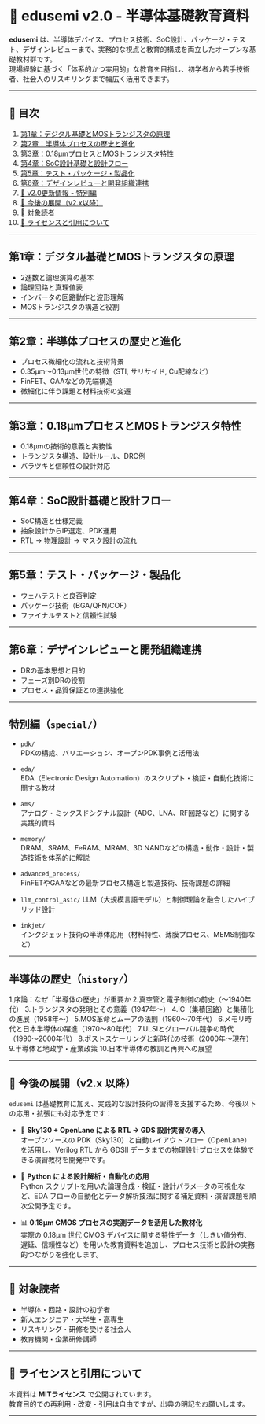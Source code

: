 # 📘 edusemi v2.0 - 半導体基礎教育資料

**edusemi** は、半導体デバイス、プロセス技術、SoC設計、パッケージ・テスト、デザインレビューまで、実務的な視点と教育的構成を両立したオープンな基礎教材群です。  
現場経験に基づく「体系的かつ実用的」な教育を目指し、初学者から若手技術者、社会人のリスキリングまで幅広く活用できます。

---

## 📑 目次

1. [第1章：デジタル基礎とMOSトランジスタの原理](#第1章デジタル基礎とmosトランジスタの原理)  
2. [第2章：半導体プロセスの歴史と進化](#第2章半導体プロセスの歴史と進化)  
3. [第3章：0.18μmプロセスとMOSトランジスタ特性](#第3章018μmプロセスとmosトランジスタ特性)  
4. [第4章：SoC設計基礎と設計フロー](#第4章soc設計基礎と設計フロー)  
5. [第5章：テスト・パッケージ・製品化](#第5章テストパッケージ製品化)  
6. [第6章：デザインレビューと開発組織連携](#第6章デザインレビューと開発組織連携)  
7. [🔧 v2.0更新情報 - 特別編](#🔧-v20更新情報---特別編)  
8. [🧭 今後の展開（v2.x以降）](#🧭-今後の展開v2x以降)  
9. [📎 対象読者](#📎-対象読者)  
10. [📝 ライセンスと引用について](#📝-ライセンスと引用について)

---

## 第1章：デジタル基礎とMOSトランジスタの原理

- 2進数と論理演算の基本  
- 論理回路と真理値表  
- インバータの回路動作と波形理解  
- MOSトランジスタの構造と役割  

---

## 第2章：半導体プロセスの歴史と進化

- プロセス微細化の流れと技術背景  
- 0.35μm〜0.13μm世代の特徴（STI, サリサイド, Cu配線など）  
- FinFET、GAAなどの先端構造  
- 微細化に伴う課題と材料技術の変遷  

---

## 第3章：0.18μmプロセスとMOSトランジスタ特性

- 0.18μmの技術的意義と実務性  
- トランジスタ構造、設計ルール、DRC例  
- バラツキと信頼性の設計対応  

---

## 第4章：SoC設計基礎と設計フロー

- SoC構造と仕様定義  
- 抽象設計からIP選定、PDK運用  
- RTL → 物理設計 → マスク設計の流れ  

---

## 第5章：テスト・パッケージ・製品化

- ウェハテストと良否判定  
- パッケージ技術（BGA/QFN/COF）  
- ファイナルテストと信頼性試験  

---

## 第6章：デザインレビューと開発組織連携

- DRの基本思想と目的  
- フェーズ別DRの役割  
- プロセス・品質保証との連携強化  

---

##  特別編（`special/`）

- `pdk/`  
  PDKの構成、バリエーション、オープンPDK事例と活用法

 - `eda/`  
  EDA（Electronic Design Automation）のスクリプト・検証・自動化技術に関する教材  
 
- `ams/`  
  アナログ・ミックスドシグナル設計（ADC、LNA、RF回路など）に関する実践的資料  

- `memory/`  
  DRAM、SRAM、FeRAM、MRAM、3D NANDなどの構造・動作・設計・製造技術を体系的に解説   

- `advanced_process/`  
  FinFETやGAAなどの最新プロセス構造と製造技術、技術課題の詳細

- `llm_control_asic/`
   LLM（大規模言語モデル）と制御理論を融合したハイブリッド設計

- `inkjet/`  
  インクジェット技術の半導体応用（材料特性、薄膜プロセス、MEMS制御など）    

---

##  半導体の歴史（`history/`）

1.序論：なぜ「半導体の歴史」が重要か
2.真空管と電子制御の前史（〜1940年代）
3.トランジスタの発明とその意義（1947年〜）
4.IC（集積回路）と集積化の進展（1958年〜）
5.MOS革命とムーアの法則（1960〜70年代）
6.メモリ時代と日本半導体の躍進（1970〜80年代）
7.ULSIとグローバル競争の時代（1990〜2000年代）
8.ポストスケーリングと新時代の技術（2000年〜現在）
9.半導体と地政学・産業政策
10.日本半導体の教訓と再興への展望

---

## 🧭 今後の展開（v2.x 以降）

`edusemi` は基礎教育に加え、実践的な設計技術の習得を支援するため、今後以下の応用・拡張にも対応予定です：

- 🔁 **Sky130 + OpenLane による RTL → GDS 設計実習の導入**  
  オープンソースの PDK（Sky130）と自動レイアウトフロー（OpenLane）を活用し、Verilog RTL から GDSII データまでの物理設計プロセスを体験できる演習教材を開発中です。

- 🐍 **Python による設計解析・自動化の応用**  
  Python スクリプトを用いた論理合成・検証・設計パラメータの可視化など、EDA フローの自動化とデータ解析技法に関する補足資料・演習課題を順次公開予定です。

- 📊 **0.18µm CMOS プロセスの実測データを活用した教材化**  
  実際の 0.18µm 世代 CMOS デバイスに関する特性データ（しきい値分布、遅延、信頼性など）を用いた教育資料を追加し、プロセス技術と設計の実務的つながりを強化します。

---

## 📎 対象読者

- 半導体・回路・設計の初学者  
- 新人エンジニア・大学生・高専生  
- リスキリング・研修を受ける社会人  
- 教育機関・企業研修講師  

---

## 📝 ライセンスと引用について

本資料は **MITライセンス** で公開されています。  
教育目的での再利用・改変・引用は自由ですが、出典の明記をお願いします。

---
